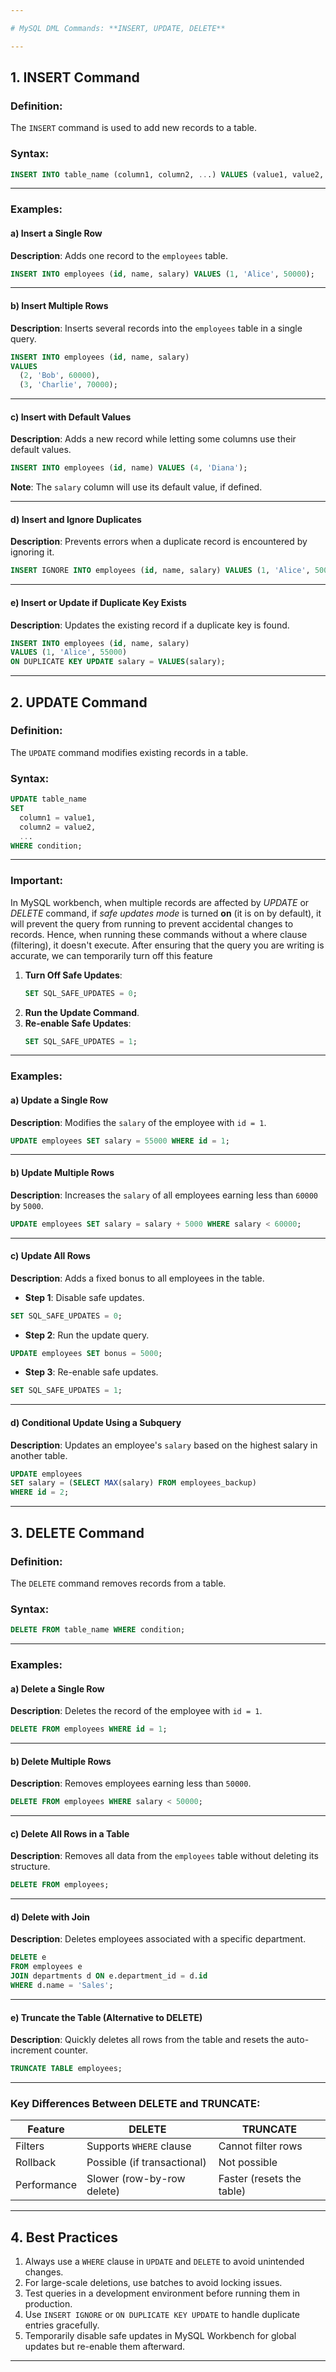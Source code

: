 ```yaml
---

# MySQL DML Commands: **INSERT, UPDATE, DELETE**

---
```


## 1. **INSERT Command**

### **Definition**:
The `INSERT` command is used to add new records to a table.

### **Syntax**:
```sql
INSERT INTO table_name (column1, column2, ...) VALUES (value1, value2, ...);
```

---

### **Examples**:

#### **a) Insert a Single Row**
**Description**: Adds one record to the `employees` table.
```sql
INSERT INTO employees (id, name, salary) VALUES (1, 'Alice', 50000);
```

---

#### **b) Insert Multiple Rows**
**Description**: Inserts several records into the `employees` table in a single query.
```sql
INSERT INTO employees (id, name, salary) 
VALUES 
  (2, 'Bob', 60000),
  (3, 'Charlie', 70000);
```

---

#### **c) Insert with Default Values**
**Description**: Adds a new record while letting some columns use their default values.
```sql
INSERT INTO employees (id, name) VALUES (4, 'Diana');
```
**Note**: The `salary` column will use its default value, if defined.

---

#### **d) Insert and Ignore Duplicates**
**Description**: Prevents errors when a duplicate record is encountered by ignoring it.
```sql
INSERT IGNORE INTO employees (id, name, salary) VALUES (1, 'Alice', 50000);
```

---

#### **e) Insert or Update if Duplicate Key Exists**
**Description**: Updates the existing record if a duplicate key is found.
```sql
INSERT INTO employees (id, name, salary)
VALUES (1, 'Alice', 55000)
ON DUPLICATE KEY UPDATE salary = VALUES(salary);
```

---

## 2. **UPDATE Command**

### **Definition**:
The `UPDATE` command modifies existing records in a table.

### **Syntax**:
```sql
UPDATE table_name
SET
  column1 = value1,
  column2 = value2,
  ...
WHERE condition;
```

---

### **Important**:  
In MySQL workbench, when multiple records are affected by *UPDATE* or *DELETE* command, if *safe updates mode* is turned **on** (it is on by default), it will prevent the query from running to prevent accidental changes to records.
Hence, when running these commands without a where clause (filtering), it doesn't execute.
After ensuring that the query you are writing is accurate, we can temporarily turn off this feature 
1. **Turn Off Safe Updates**:
   ```sql
   SET SQL_SAFE_UPDATES = 0;
   ```
2. **Run the Update Command**.
3. **Re-enable Safe Updates**:
   ```sql
   SET SQL_SAFE_UPDATES = 1;
   ```

---

### **Examples**:

#### **a) Update a Single Row**
**Description**: Modifies the `salary` of the employee with `id = 1`.
```sql
UPDATE employees SET salary = 55000 WHERE id = 1;
```

---

#### **b) Update Multiple Rows**
**Description**: Increases the `salary` of all employees earning less than `60000` by `5000`.
```sql
UPDATE employees SET salary = salary + 5000 WHERE salary < 60000;
```

---

#### **c) Update All Rows**
**Description**: Adds a fixed bonus to all employees in the table.  
- **Step 1**: Disable safe updates.
```sql
SET SQL_SAFE_UPDATES = 0;
```
- **Step 2**: Run the update query.
```sql
UPDATE employees SET bonus = 5000;
```
- **Step 3**: Re-enable safe updates.
```sql
SET SQL_SAFE_UPDATES = 1;
```

---

#### **d) Conditional Update Using a Subquery**
**Description**: Updates an employee's `salary` based on the highest salary in another table.
```sql
UPDATE employees
SET salary = (SELECT MAX(salary) FROM employees_backup)
WHERE id = 2;
```

---

## 3. **DELETE Command**

### **Definition**:
The `DELETE` command removes records from a table.

### **Syntax**:
```sql
DELETE FROM table_name WHERE condition;
```

---

### **Examples**:

#### **a) Delete a Single Row**
**Description**: Deletes the record of the employee with `id = 1`.
```sql
DELETE FROM employees WHERE id = 1;
```

---

#### **b) Delete Multiple Rows**
**Description**: Removes employees earning less than `50000`.
```sql
DELETE FROM employees WHERE salary < 50000;
```

---

#### **c) Delete All Rows in a Table**
**Description**: Removes all data from the `employees` table without deleting its structure.
```sql
DELETE FROM employees;
```

---

#### **d) Delete with Join**
**Description**: Deletes employees associated with a specific department.
```sql
DELETE e
FROM employees e
JOIN departments d ON e.department_id = d.id
WHERE d.name = 'Sales';
```

---

#### **e) Truncate the Table (Alternative to DELETE)**
**Description**: Quickly deletes all rows from the table and resets the auto-increment counter.
```sql
TRUNCATE TABLE employees;
```

---

### **Key Differences Between DELETE and TRUNCATE**:
| Feature            | DELETE                     | TRUNCATE                      |
|--------------------|----------------------------|--------------------------------|
| Filters            | Supports `WHERE` clause   | Cannot filter rows            |
| Rollback           | Possible (if transactional)| Not possible                  |
| Performance        | Slower (row-by-row delete)| Faster (resets the table)     |

---

## 4. **Best Practices**
1. Always use a `WHERE` clause in `UPDATE` and `DELETE` to avoid unintended changes.  
2. For large-scale deletions, use batches to avoid locking issues.  
3. Test queries in a development environment before running them in production.  
4. Use `INSERT IGNORE` or `ON DUPLICATE KEY UPDATE` to handle duplicate entries gracefully.  
5. Temporarily disable safe updates in MySQL Workbench for global updates but re-enable them afterward.

---
